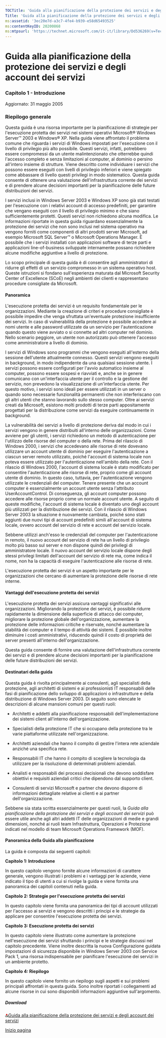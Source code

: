 ```yaml
---
TOCTitle: 'Guida alla pianificazione della protezione dei servizi e degli account dei servizi - Capitolo 1'
Title: 'Guida alla pianificazione della protezione dei servizi e degli account dei servizi - Capitolo 1'
ms:assetid: '3ec20e7d-a3c7-4fe4-b939-e58d65493525'
ms:contentKeyID: 20200868
ms:mtpsurl: 'https://technet.microsoft.com/it-it/library/Dd536269(v=TechNet.10)'
---
```


Guida alla pianificazione della protezione dei servizi e degli account dei servizi
==================================================================================

### Capitolo 1 - Introduzione

Aggiornato: 31 maggio 2005

### Riepilogo generale

Questa guida è una risorsa importante per la pianificazione di strategie per l'esecuzione protetta dei servizi nei sistemi operativi Microsoft® Windows Server™ 2003 e Windows® XP. Nella guida viene affrontato il problema comune che riguarda i servizi di Windows impostati per l'esecuzione con il livello di privilegio più alto possibile. Questi servizi, infatti, potrebbero essere compromessi da un utente malintenzionato che otterrebbe quindi l'accesso completo e senza limitazioni al computer, al dominio o persino all'intero insieme di strutture. Viene descritto come individuare i servizi che possono essere eseguiti con livelli di privilegio inferiori e viene spiegato come abbassare di livello questi privilegi in modo sistematico. Questa guida consente di ottenere una valutazione dell'infrastruttura corrente dei servizi e di prendere alcune decisioni importanti per la pianificazione delle future distribuzioni dei servizi.

I servizi inclusi in Windows Server 2003 e Windows XP sono già stati testati per l'esecuzione con i relativi account di accesso predefiniti, per garantire che vengano eseguiti con il livello di privilegio minimo e che siano sufficientemente protetti. Questi servizi non richiedono alcuna modifica. Le informazioni riportate in questa guida riguardano essenzialmente la protezione dei servizi che non sono inclusi nel sistema operativo ma vengono forniti come componenti di altri prodotti server Microsoft, ad esempio Microsoft SQL Server™ o Microsoft Operations Manager. È possibile che i servizi installati con applicazioni software di terze parti e applicazioni line-of-business sviluppate internamente possano richiedere alcune modifiche aggiuntive a livello di protezione.

Lo scopo principale di questa guida è di consentire agli amministratori di ridurre gli effetti di un servizio compromesso in un sistema operativo host. Queste istruzioni si fondano sull'esperienza maturata dal Microsoft Security Center of Excellence (SCoE) negli ambienti dei clienti e rappresentano procedure consigliate da Microsoft.

#### Panoramica

L'esecuzione protetta dei servizi è un requisito fondamentale per le organizzazioni. Mediante la creazione di criteri e procedure consigliate è possibile impedire che venga sfruttata un'eventuale protezione insufficiente dei servizi. In caso di vulnerabilità della protezione è possibile accedere ai nomi utente e alle password utilizzate da un servizio per l'autenticazione quando questo viene avviato o si connette ad altri computer nel dominio. Nello scenario peggiore, un utente non autorizzato può ottenere l'accesso come amministratore a livello di dominio.

I servizi di Windows sono programmi che vengono eseguiti all'esterno della sessione dell'utente attualmente connesso. Questi servizi vengono eseguiti in background, in modo indipendente da una qualsiasi sessione utente. I servizi possono essere configurati per l'avvio automatico insieme al computer, possono essere sospesi e riavviati e, anche se in genere comunicano con un'interfaccia utente per il controllo e la gestione del servizio, non prevedono la visualizzazione di un'interfaccia utente. Per questo motivo, i servizi sono ideali per essere utilizzati in un server o quando sono necessarie funzionalità permanenti che non interferiscano con gli altri utenti che stanno lavorando sullo stesso computer. Oltre ai servizi creati da Microsoft, esistono molti prodotti di terze parti appositamente progettati per la distribuzione come servizi da eseguire continuamente in background.

La vulnerabilità dei servizi a livello di protezione deriva dal modo in cui i servizi vengono in genere distribuiti all'interno delle organizzazioni. Come avviene per gli utenti, i servizi richiedono un metodo di autenticazione per l'utilizzo delle risorse del computer o della rete. Prima del rilascio di Windows 2000, i servizi che accedevano alle risorse di rete dovevano utilizzare un account utente di dominio per eseguire l'autenticazione a ciascun server remoto utilizzato, poiché l'account di sistema locale non poteva essere utilizzato per l'autenticazione nell'ambito della rete. Con il rilascio di Windows 2000, l'account di sistema locale è stato modificato per consentire l'autenticazione alle risorse di rete, proprio come gli account utente di dominio. In questo caso, tuttavia, per l'autenticazione vengono utilizzate le credenziali del computer. Tenere presente che un account computer è essenzialmente un account utente senza l'attributo UserAccountControl. Di conseguenza, gli account computer possono accedere alle risorse proprio come un normale account utente. A seguito di queste modifiche, l'account di sistema locale è diventato uno degli account più utilizzati per la distribuzione dei servizi. Con il rilascio di Windows Server 2003 la situazione è nuovamente cambiata, poiché sono stati aggiunti due nuovi tipi di account predefiniti simili all'account di sistema locale, ovvero account del servizio di rete e account del servizio locale.

Sebbene utilizzi anch'esso le credenziali del computer per l'autenticazione in remoto, il nuovo account del servizio di rete ha un livello di privilegio molto più basso sul server e non dispone quindi dei privilegi di amministratore locale. Il nuovo account del servizio locale dispone degli stessi privilegi limitati dell'account del servizio di rete ma, come indica il nome, non ha la capacità di eseguire l'autenticazione alle risorse di rete.

L'esecuzione protetta dei servizi è un aspetto importante per le organizzazioni che cercano di aumentare la protezione delle risorse di rete interne.

#### Vantaggi dell'esecuzione protetta dei servizi

L'esecuzione protetta dei servizi assicura vantaggi significativi alle organizzazioni. Migliorando la protezione dei servizi, è possibile ridurre rapidamente la dimensione della superficie di attacco dei computer, migliorare la protezione globale dell'organizzazione, aumentare la protezione delle informazioni critiche e riservate, nonché aumentare la stabilità dei computer e il tempo di attività dei sistemi. È possibile inoltre diminuire i costi amministrativi, riducendo quindi il costo di proprietà dei server presenti all'interno dell'organizzazione.

Questa guida consente di fornire una valutazione dell'infrastruttura corrente dei servizi e di prendere alcune decisioni importanti per la pianificazione delle future distribuzioni dei servizi.

#### Destinatari della guida

Questa guida è rivolta principalmente ai consulenti, agli specialisti della protezione, agli architetti di sistemi e ai professionisti IT responsabili delle fasi di pianificazione dello sviluppo di applicazioni o infrastrutture e della distribuzione di Windows Server 2003. Di seguito sono elencate le descrizioni di alcune mansioni comuni per questi ruoli:

-   Architetti e addetti alla pianificazione responsabili dell'implementazione dei sistemi client all'interno dell'organizzazione.

-   Specialisti della protezione IT che si occupano della protezione tra le varie piattaforme utilizzate nell'organizzazione.

-   Architetti aziendali che hanno il compito di gestire l'intera rete aziendale anziché una specifica rete.

-   Responsabili IT che hanno il compito di scegliere la tecnologia da utilizzare per la risoluzione di determinati problemi aziendali.

-   Analisti e responsabili dei processi decisionali che devono soddisfare obiettivi e requisiti aziendali critici che dipendono dal supporto client.

-   Consulenti di servizi Microsoft e partner che devono disporre di informazioni dettagliate relative ai clienti e ai partner dell'organizzazione.

Sebbene sia stata scritta essenzialmente per questi ruoli, la *Guida alla pianificazione della protezione dei servizi e degli account dei servizi* può essere utile anche agli altri addetti IT delle organizzazioni di medie e grandi dimensioni, nonché ai ruoli team Infrastruttura, Operazioni e Protezione indicati nel modello di team Microsoft Operations Framework (MOF).

#### Panoramica della Guida alla pianificazione

La guida è composta dai seguenti capitoli:

**Capitolo 1: Introduzione**

In questo capitolo vengono fornite alcune informazioni di carattere generale, vengono illustrati i problemi e i vantaggi per le aziende, viene indicato il tipo di utenti a cui si rivolge la guida e viene fornita una panoramica dei capitoli contenuti nella guida.

**Capitolo 2: Strategie per l'esecuzione protetta dei servizi**

In questo capitolo viene fornita una panoramica dei tipi di account utilizzati per l'accesso ai servizi e vengono descritti i principi e le strategie da applicare per consentire l'esecuzione protetta dei servizi.

**Capitolo 3: Esecuzione protetta dei servizi**

In questo capitolo viene illustrato come aumentare la protezione nell'esecuzione dei servizi sfruttando i principi e le strategie discussi nel capitolo precedente. Viene inoltre descritta la nuova Configurazione guidata impostazioni di sicurezza disponibile in Windows Server 2003 con Service Pack 1, una risorsa indispensabile per pianificare l'esecuzione dei servizi in un ambiente protetto.

**Capitolo 4: Riepilogo**

In questo capitolo viene fornito un riepilogo sugli aspetti e sui problemi principali affrontati in questa guida. Sono inoltre riportati i collegamenti ad alcune risorse in cui sono disponibili informazioni aggiuntive sull'argomento.

##### Download

[![](images/Dd536269.icon_exe(it-it,TechNet.10).gif)Guida alla pianificazione della protezione dei servizi e degli account dei servizi](http://go.microsoft.com/fwlink/?linkid=41312)

[](#mainsection)[Inizio pagina](#mainsection)
